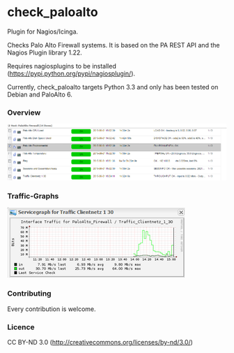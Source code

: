 # check_paloalto

Plugin for Nagios/Icinga.

Checks Palo Alto Firewall systems. It is based on the PA REST API and the Nagios Plugin library 1.22.

Requires nagiosplugins to be installed (https://pypi.python.org/pypi/nagiosplugin/).

Currently, check_paloalto targets Python 3.3 and only has been tested on Debian and PaloAlto 6.



### Overview

![alt text][Overview]

### Traffic-Graphs

![alt text][Servicegraph]

[Overview]: doc/img/Overview.png "Overview"
[Servicegraph]: doc/img/Servicegraph.png "Servicegraph"

### Contributing

Every contribution is welcome.

### Licence

CC BY-ND 3.0 (http://creativecommons.org/licenses/by-nd/3.0/)
